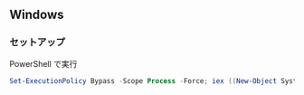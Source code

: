 ## Windows

### セットアップ
PowerShell で実行
```powershell
Set-ExecutionPolicy Bypass -Scope Process -Force; iex ((New-Object System.Net.WebClient).DownloadString('https://raw.githubusercontent.com/h-yoshikawa44/dotfiles/main/Windows/install.ps1'))
```
